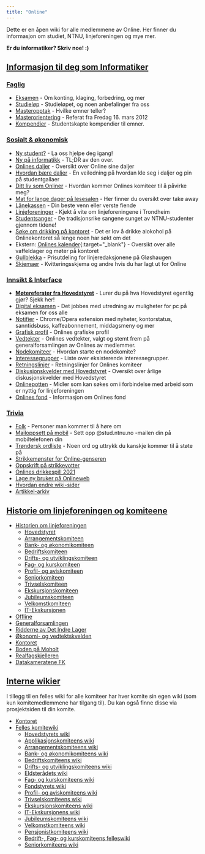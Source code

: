 ```yaml
---
title: "Online"
---
```


Dette er en åpen wiki for alle medlemmene av Online. Her finner du informasjon om studiet, NTNU, linjeforeningen og mye mer.

**Er du informatiker? Skriv noe! :)**

[Informasjon til deg som Informatiker](/wiki/online/info/)
----------------------------------------------------------

### [Faglig](/wiki/online/info/faglig/)

- [Eksamen](/wiki/online/info/faglig/eksamen/) - Om konting, klaging, forbedring, og mer
- [Studieløp](/wiki/online/info/faglig/studielop/) - Studieløpet, og noen anbefalinger fra oss
- [Masteropptak](/wiki/online/info/faglig/masteropptak/) - Hvilke emner teller?
- [Masterorientering](/wiki/online/info/faglig/masterorientering/) - Referat fra Fredag 16. mars 2012
- [Kompendier](/wiki/online/info/faglig/kompendier/) - Studentskapte kompendier til emner.

### [Sosialt & økonomisk](/wiki/online/info/sosialt-og-okonomisk/)
- [Ny student?](/wiki/online/info/sosialt-og-okonomisk/ny-student/) - La oss hjelpe deg igang!
- [Ny på informatikk](/wiki/online/ny-paa-informatikk/)  - TL;DR av den over. 
- [Onlines daljer](/wiki/online/daljer) - Oversikt over Online sine daljer
- [Hvordan bære daljer](https://online.ntnu.no/wiki/online/dalje) - En veiledning på hvordan kle seg i daljer og pin på studentgallaer
- [Ditt liv som Onliner](/wiki/online/info/sosialt-og-okonomisk/ditt-liv-som-onliner/) - Hvordan kommer Onlines komiteer til å påvirke meg?
- [Mat for lange dager på lesesalen](/wiki/online/info/sosialt-og-okonomisk/mat_for_lange_dager_pa_lesesalen/) - Her finner du oversikt over take away
- [Lånekassen](/wiki/online/info/sosialt-og-okonomisk/lanekassen/) - Din beste venn eller verste fiende
- [Linjeforeninger](/wiki/online/info/sosialt-og-okonomisk/linjeforeninger/) - Kjekt å vite om linjeforeningene i Trondheim
- [Studentsanger](/wiki/online/info/sosialt-og-okonomisk/studentsanger/) - De tradisjonsrike sangene sunget av NTNU-studenter gjennom tidene!
- [Søke om drikking på kontoret](/wiki/online/info/sosialt-og-okonomisk/soke-om-drikking-pa-kontoret/) - Det er lov å drikke alokohol på Onlinekontoret så lenge noen har søkt om det
- Ekstern: [Onlines kalender](https://www.google.com/calendar/embed?src=54v6g4v6r46qi4asf7lh5j9pcs%40group.calendar.google.com&ctz=Europe/Oslo){:target="_blank"} - Oversikt over alle vaffeldager og møter på kontoret
- [Gullblekka](/wiki/online/gullblekka/) - Prisutdeling for linjeredaksjonene på Gløshaugen
- [Skjemaer](https://online.ntnu.no/wiki/online/info/sosialt-og-okonomisk/skjemaer/) - Kvitteringsskjema og andre hvis du har lagt ut for Online

### [Innsikt & Interface](/wiki/online/info/innsikt-og-interface/)

- [**Møtereferater fra Hovedstyret**](/wiki/online/info/innsikt-og-interface/motereferater-fra-hovedstyret/) - Lurer du på hva Hovedstyret egentlig gjør? Sjekk her!
- [Digital eksamen](/wiki/online/info/innsikt-og-interface/digital-eksamen/) - Det jobbes med utredning av muligheter for pc på eksamen for oss alle
- [Notifier](/wiki/online/info/innsikt-og-interface/notifier/) - Chrome/Opera extension med nyheter, kontorstatus, sanntidsbuss, kaffeabonnement, middagsmeny og mer
- [Grafisk profil](/wiki/online/info/innsikt-og-interface/grafisk-profil/) - Onlines grafiske profil
- [Vedtekter](/wiki/online/info/innsikt-og-interface/vedtekter/) - Onlines vedtekter, valgt og stemt frem på generalforsamlingen av Onlines av medlemmer.
- [Nodekomiteer](/wiki/online/info/innsikt-og-interface/nodekomiteer/) - Hvordan starte en nodekomite?
- [Interessegrupper](/wiki/online/info/innsikt-og-interface/interessegrupper/) - Liste over eksisterende interessegrupper.
- [Retningslinjer](/wiki/online/info/innsikt-og-interface/retningslinjer/) - Retningslinjer for Onlines komiteer
- [Diskusjonskvelder med Hovedstyret](/wiki/online/info/innsikt-og-interface/diskusjonskveldmedhs/) - Oversikt over årlige diskusjonskvelder med Hovedstyret  
- [Onlinepotten](https://online.ntnu.no/wiki/online/info/innsikt-og-interface/onlinepotten/) - Midler som kan søkes om i forbindelse med arbeid som er nyttig for linjeforeningen
- [Onlines fond](https://online.ntnu.no/wiki/online/info/innsikt-og-interface/onlines-fond/) - Informasjon om Onlines fond

### [Trivia](/wiki/online/info/trivia/)

- [Folk](/wiki/online/info/trivia/folk/) - Personer man kommer til å høre om
- [Mailoppsett på mobil](/wiki/online/info/trivia/mailoppsett-pa-mobil/) - Sett opp @stud.ntnu.no -mailen din på mobiltelefonen din
- [Trøndersk ordliste](/wiki/online/info/trivia/trondersk-ordliste/) - Noen ord og uttrykk du kanskje kommer til å støte på
- [Strikkemønster for Online-genseren](/wiki/online/info/trivia/strikkegenser/)
- [Oppskrift på strikkevotter](/wiki/online/info/trivia/oppskrift_pa_strikkevotter/)
- [Onlines drikkespill 2021](/wiki/online/info/trivia/onlines-drikkespill-2021/)
- [Lage ny bruker på Onlineweb](/wiki/online/info/trivia/ny_bruker)
- [Hvordan endre wiki-sider](https://online.ntnu.no/wiki/online/info/trivia/hvordan-endre-wiki-sider-pa-ow/)
- [Artikkel-arkiv](/wiki/online/info/trivia/arkiv)




[Historie om linjeforeningen og komiteene](/wiki/online/historie/)
----------------------------------------

- [Historien om linjeforeningen](/wiki/online/historie/om)
    - [Hovedstyret](/wiki/online/historie/hs)
    - [Arrangementskomiteen](/wiki/online/historie/arrkom)
    - [Bank- og økonomikomiteen](/wiki/online/historie/bankom)
    - [Bedriftskomiteen](/wiki/online/historie/bedkom)
    - [Drifts- og utviklingskomiteen](/wiki/online/historie/dotkom)
    - [Fag- og kurskomiteen](/wiki/online/historie/fagkom)
    - [Profil- og aviskomiteen](/wiki/online/historie/prokom)
    - [Seniorkomiteen](/wiki/online/historie/seniorkom)
    - [Trivselskomiteen](/wiki/online/historie/trikom)
    - [Ekskursjonskomiteen](/wiki/online/historie/ekskom)
    - [Jubileumskomiteen](/wiki/online/historie/jubkom)
    - [Velkomstkomiteen](/wiki/online/historie/velkom)
    - [IT-Ekskursjonen](/wiki/online/historie/itex)
- [Offline](/wiki/online/offlines-historie/)
- [Generalforsamlingen](/wiki/online/generalforsamlingen)
- [Ridderne av Det Indre Lager](/wiki/online/ridderne/)
- [Økonomi- og vedtektskvelden](/wiki/online/okogved)
- [Kontoret](/wiki/online/kontoret)
- [Boden på Moholt](/wiki/online/bodenpaamoholt)
- [Realfagskjelleren](/wiki/online/realfagskjelleren)
- [Datakameratene FK](/wiki/online/datakameratenefk)

[Interne wikier](/wiki/)
--------------

I tillegg til en felles wiki for alle komiteer har hver komite sin egen wiki (som kun komitemedlemmene har tilgang til).
Du kan også finne disse via prosjektsiden til din komite.


- [Kontoret](/wiki/komiteer/kontoret/)
- [Felles komitewiki](/wiki/komiteer/)
    - [Hovedstyrets wiki](/wiki/komiteer/hovedstyret/)
    - [Applikasjonskomiteens wiki](/wiki/komiteer/appkom/)
    - [Arrangementskomiteens wiki](/wiki/komiteer/arrkom/)
    - [Bank- og økonomikomiteens wiki](/wiki/komiteer/bankom/)
    - [Bedriftskomiteens wiki](/wiki/komiteer/bedkom/)
    - [Drifts- og utviklingskomiteens wiki](/wiki/komiteer/dotkom/)
    - [Eldsterådets wiki](/wiki/komiteer/eldsteradets-wiki/)
    - [Fag- og kurskomiteens wiki](/wiki/komiteer/fagkom/)
    - [Fondstyrets wiki](/wiki/komiteer/fondstyret/)
    - [Profil- og aviskomiteens wiki](/wiki/komiteer/prokom/)
    - [Trivselskomiteens wiki](/wiki/komiteer/trikom/)
    - [Ekskursjonskomiteens wiki](/wiki/komiteer/ekskom/)
    - [IT-Ekskursjonens wiki](/wiki/komiteer/it_ekskursjonen/)
    - [Jubileumskomiteens wiki](/wiki/komiteer/jubkom/)
    - [Velkomstkomiteens wiki](/wiki/komiteer/velkom/)
    - [Pensjonistkomiteens wiki](/wiki/komiteer/pankom/)
    - [Bedrift-, Fag- og kurskomiteens felleswiki](https://online.ntnu.no/wiki/komiteer/bedfagkom/)
    - [Seniorkomiteens wiki](/wiki/komiteer/seniorkom/)
